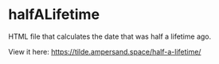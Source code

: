 # halfALifetime
HTML file that calculates the date that was half a lifetime ago.

View it here: https://tilde.ampersand.space/half-a-lifetime/
